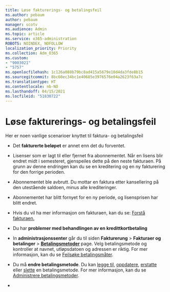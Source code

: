 ```yaml
---
title: Løse fakturerings- og betalingsfeil
ms.author: pebaum
author: pebaum
manager: scotv
ms.audience: Admin
ms.topic: article
ms.service: o365-administration
ROBOTS: NOINDEX, NOFOLLOW
localization_priority: Priority
ms.collection: Adm_O365
ms.custom:
- "9003021"
- "5757"
ms.openlocfilehash: 1c126a088b79bc8ad415a5679e18d4da3fde8b15
ms.sourcegitcommit: 8bc60ec34bc1e40685e3976576e04a2623f63a7c
ms.translationtype: HT
ms.contentlocale: nb-NO
ms.lasthandoff: 04/15/2021
ms.locfileid: "51830722"
---
```

# <a name="resolving-billing-and-payment-errors"></a>Løse fakturerings- og betalingsfeil

Her er noen vanlige scenarioer knyttet til faktura- og betalingsfeil

- Det  **fakturerte beløpet** er annet enn det du forventet.
- Lisenser som er lagt til eller fjernet fra abonnementet. Når en lisens blir endret midt i semesteret, gjenspeiles dette på den neste fakturaen. På grunn av denne endringen kan du se en kreditering og en ny fakturering for den forrige perioden.
- Abonnementet ble avbrutt. Du mottar en faktura etter kansellering på den utestående saldoen, minus alle krediteringer.
- Abonnementet har blitt fornyet for en ny periode, og lisensprisen har blitt endret.
- Hvis du vil ha mer informasjon om fakturaen, kan du se: [Forstå fakturaen. ](https://docs.microsoft.com/microsoft-365/commerce/billing-and-payments/understand-your-invoice2)
- Du har  **problemer med behandlingen av en kredittkortbetaling**
- In **administrasjonssenter** går du til siden **Fakturerung**  >  **Fakturaer og betalinger**  >  **[Betalingsmetoder](https://go.microsoft.com/fwlink/p/?linkid=2018806)** page. Velg betalingsmetode og kontroller at navnet, utløpsdatoen og adressen er riktig. For mer informasjon, kan du se [Feilsøke betalingsmåter](https://docs.microsoft.com/microsoft-365/commerce/billing-and-payments/manage-payment-methods#troubleshoot-payment-methods). 

- Du må **endre betalingsmetode**. Du kan [legge til](https://docs.microsoft.com/microsoft-365/commerce/billing-and-payments/manage-payment-methods?view=o365-worldwide#add-a-payment-method),  [oppdatere](https://docs.microsoft.com/microsoft-365/commerce/billing-and-payments/manage-payment-methods?view=o365-worldwide#update-payment-method-details),  [erstatte](https://docs.microsoft.com/microsoft-365/commerce/billing-and-payments/manage-payment-methods?view=o365-worldwide#replace-a-payment-method)  eller  [slette](https://docs.microsoft.com/microsoft-365/commerce/billing-and-payments/manage-payment-methods?view=o365-worldwide#delete-a-payment-method)  en betalingsmetode. For mer informasjon, kan du se [Administrere betalingsmetoder](https://docs.microsoft.com/microsoft-365/commerce/billing-and-payments/manage-payment-methods?view=o365-worldwide).
- 